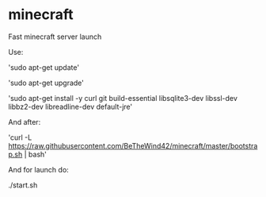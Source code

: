 # minecraft
Fast minecraft server launch

Use:

'sudo apt-get update'

'sudo apt-get upgrade'

'sudo apt-get install -y curl git build-essential libsqlite3-dev libssl-dev libbz2-dev libreadline-dev default-jre'

And after:

'curl -L https://raw.githubusercontent.com/BeTheWind42/minecraft/master/bootstrap.sh | bash'

And for launch do:

./start.sh
